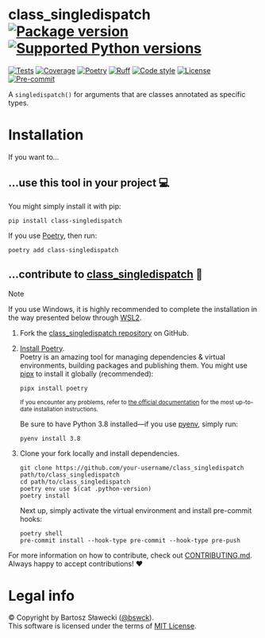 
# class_singledispatch [![Package version](https://img.shields.io/pypi/v/class-singledispatch?label=PyPI)](https://pypi.org/project/class-singledispatch/) [![Supported Python versions](https://img.shields.io/pypi/pyversions/class-singledispatch.svg?logo=python&label=Python)](https://pypi.org/project/class-singledispatch/)
[![Tests](https://github.com/bswck/class_singledispatch/actions/workflows/test.yml/badge.svg)](https://github.com/bswck/class_singledispatch/actions/workflows/test.yml)
[![Coverage](https://coverage-badge.samuelcolvin.workers.dev/bswck/class_singledispatch.svg)](https://coverage-badge.samuelcolvin.workers.dev/redirect/bswck/class_singledispatch)
[![Poetry](https://img.shields.io/endpoint?url=https://python-poetry.org/badge/v0.json)](https://python-poetry.org/)
[![Ruff](https://img.shields.io/endpoint?url=https://raw.githubusercontent.com/astral-sh/ruff/main/assets/badge/v2.json)](https://github.com/astral-sh/ruff)
[![Code style](https://img.shields.io/badge/code%20style-black-000000.svg?label=Code%20style)](https://github.com/psf/black)
[![License](https://img.shields.io/github/license/bswck/class_singledispatch.svg?label=License)](https://github.com/bswck/class_singledispatch/blob/HEAD/LICENSE)
[![Pre-commit](https://img.shields.io/badge/pre--commit-enabled-brightgreen?logo=pre-commit&logoColor=white)](https://github.com/pre-commit/pre-commit)

A ``singledispatch()`` for arguments that are classes annotated as specific types.

# Installation
If you want to…



## …use this tool in your project 💻
You might simply install it with pip:

```shell
pip install class-singledispatch
```

If you use [Poetry](https://python-poetry.org/), then run:

```shell
poetry add class-singledispatch
```

## …contribute to [class_singledispatch](https://github.com/bswck/class_singledispatch) 🚀

<!--
This section was generated from bswck/skeleton@6253cb7.
Instead of changing this particular file, you might want to alter the template:
https://github.com/bswck/skeleton/tree/6253cb7/fragments/guide.md
-->

> [!Note]
> If you use Windows, it is highly recommended to complete the installation in the way presented below through [WSL2](https://learn.microsoft.com/en-us/windows/wsl/install).



1.  Fork the [class_singledispatch repository](https://github.com/bswck/class_singledispatch) on GitHub.

1.  [Install Poetry](https://python-poetry.org/docs/#installation).<br/>
    Poetry is an amazing tool for managing dependencies & virtual environments, building packages and publishing them.
    You might use [pipx](https://github.com/pypa/pipx#readme) to install it globally (recommended):

    ```shell
    pipx install poetry
    ```

    <sub>If you encounter any problems, refer to [the official documentation](https://python-poetry.org/docs/#installation) for the most up-to-date installation instructions.</sub>

    Be sure to have Python 3.8 installed—if you use [pyenv](https://github.com/pyenv/pyenv#readme), simply run:

    ```shell
    pyenv install 3.8
    ```

1.  Clone your fork locally and install dependencies.

    ```shell
    git clone https://github.com/your-username/class_singledispatch path/to/class_singledispatch
    cd path/to/class_singledispatch
    poetry env use $(cat .python-version)
    poetry install
    ```

    Next up, simply activate the virtual environment and install pre-commit hooks:

    ```shell
    poetry shell
    pre-commit install --hook-type pre-commit --hook-type pre-push
    ```

For more information on how to contribute, check out [CONTRIBUTING.md](https://github.com/bswck/class_singledispatch/blob/HEAD/CONTRIBUTING.md).<br/>
Always happy to accept contributions! ❤️


# Legal info
© Copyright by Bartosz Sławecki ([@bswck](https://github.com/bswck)).
<br />This software is licensed under the terms of [MIT License](https://github.com/bswck/class_singledispatch/blob/HEAD/LICENSE).
